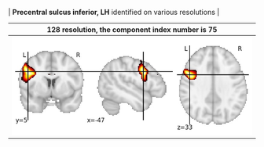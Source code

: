 


| **Precentral sulcus inferior, LH** identified on various resolutions |

| 128 resolution, the component index number is 75|  
|:---:|  
| ![Component 128](../128/final/75.jpg "From component 128: Precentral sulcus inferior, LH") |
